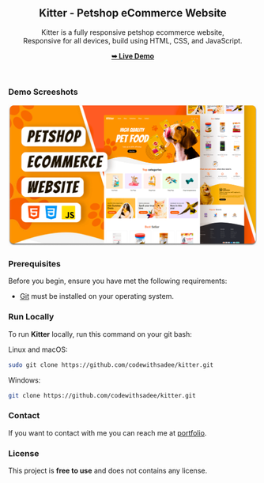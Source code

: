 <div align="center">
<!--   
  ![GitHub repo size](https://img.shields.io/github/repo-size/codewithsadee/kitter)
  ![GitHub stars](https://img.shields.io/github/stars/codewithsadee/kitter?style=social)
  ![GitHub forks](https://img.shields.io/github/forks/codewithsadee/kitter?style=social)
  [![Twitter Follow](https://img.shields.io/twitter/follow/codewithsadee?style=social)](https://twitter.com/intent/follow?screen_name=codewithsadee)
  [![YouTube Video Views](https://img.shields.io/youtube/views/xOCeFuhDocA?style=social)](https://youtu.be/xOCeFuhDocA) -->

  <br />
  <br />

  <h2 align="center">Kitter - Petshop eCommerce Website</h2>

  Kitter is a fully responsive petshop ecommerce website, <br />Responsive for all devices, build using HTML, CSS, and JavaScript.

  <a href="https://iridescent-cendol-7638b5.netlify.app/"><strong>➥ Live Demo</strong></a>

</div>

<br />

### Demo Screeshots

![Kitter Desktop Demo](./readme-images/desktop.png "Desktop Demo")

### Prerequisites

Before you begin, ensure you have met the following requirements:

* [Git](https://git-scm.com/downloads "Download Git") must be installed on your operating system.

### Run Locally

To run **Kitter** locally, run this command on your git bash:

Linux and macOS:

```bash
sudo git clone https://github.com/codewithsadee/kitter.git
```

Windows:

```bash
git clone https://github.com/codewithsadee/kitter.git
```

### Contact

If you want to contact with me you can reach me at [portfolio](https://mudassir-portfolio.onnextweb.com).

### License

This project is **free to use** and does not contains any license.
